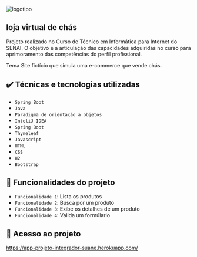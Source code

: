 ![logotipo](https://user-images.githubusercontent.com/60412898/162620878-6eedc6f0-f4a3-4597-8254-47d295b14485.svg)
## loja virtual de chás
Projeto realizado no Curso de Técnico em Informática para Internet do SENAI.
O objetivo é a articulação das capacidades adquiridas no curso para aprimoramento das competências do perfil profissional.

Tema
Site fictício que simula uma e-commerce que vende chás.

## ✔️ Técnicas e tecnologias utilizadas

- ``Spring Boot ``
- ``Java ``
- ``Paradigma de orientação a objetos``
- ``InteliJ IDEA``
- ``Spring Boot``
- ``Thymeleaf``
- ``Javascript``
- ``HTML``
- ``CSS``
- ``H2``
- ``Bootstrap``


## :hammer: Funcionalidades do projeto

- `Funcionalidade 1`: Lista os produtos
- `Funcionalidade 2`: Busca por um produto
- `Funcionalidade 3`: Exibe os detalhes de um produto 
- `Funcionalidade 4`: Valida um formúlario

## 📁 Acesso ao projeto
https://app-projeto-integrador-suane.herokuapp.com/
